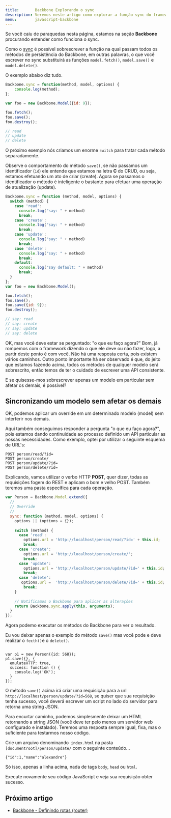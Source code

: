 ```yaml
---
title:       Backbone Explorando o sync
description: Veremos neste artigo como explorar a função sync do framework Backbone em JavaScript para realizar requisições aos servidor do tipo AJAX.
menu:        javascript-backbone
---
```


Se você caiu de paraquedas nesta página, estamos na seção __Backbone__ procurando entender como funciona o sync.

Como o [sync](http://backbonejs.org/#Sync "link-externo") é possível sobrescrever a função na qual passam todos os 
métodos de persistência do Backbone, em outras palavras, o que você escrever no sync substituirá as funções 
`model.fetch()`, `model.save()` e `model.delete()`.

O exemplo abaixo diz tudo.

```javascript
Backbone.sync = function(method, model, options) {
    console.log(method);
};

var foo = new Backbone.Model({id: 9});

foo.fetch();
foo.save();
foo.destroy();

// read
// update
// delete
```

O próximo exemplo nós criamos um enorme `switch` para tratar cada método separadamente.

Observe o comportamento do método `save()`, se não passamos um identificador (`id`) ele entende que estamos na letra 
__C__ do CRUD, ou seja, estamos efetuando um ato de criar (create). Agora se passamos o identificador o método é 
inteligente o bastante para efetuar uma operação de atualização (update).


```javascript
Backbone.sync = function (method, model, options) {
  switch (method) {
    case 'read':
      console.log("say: " + method)
      break;
    case 'create':
      console.log("say: " + method)
      break;
    case 'update':
      console.log("say: " + method)
      break;
    case 'delete':
      console.log("say: " + method)
      break;
    default:
      console.log("say default: " + method)
      break;
  }
};
var foo = new Backbone.Model();

foo.fetch();
foo.save();
foo.save({id: 9});
foo.destroy();

// say: read
// say: create
// say: update
// say: delete
```

OK, mas você deve estar se perguntado: "o que eu faço agora?" Bom, já rompemos com o framework dizendo o que ele  deve 
ou não fazer, logo, a partir deste ponto é com você. Não há uma resposta certa, pois existem vários caminhos.
Outro ponto importante há ser observado é que, do jeito que estamos fazendo acima, todos os métodos de qualquer modelo será
sobrescrito, então temos de ter o cuidado de escrever uma API consistente.

E se quisesse-mos sobrescrever apenas um modelo em particular sem afetar os demais, é possível?



Sincronizando um modelo sem afetar os demais
---

OK, podemos aplicar um override em um determinado modelo (model) sem interferir nos demais.

Aqui também conseguimos responder a pergunta "o que eu faço agora?", pois estamos dando continuidade ao processo definido
um API particular as nossas necessidades. Como exemplo, optei por utilizar o seguinte esquema de URL's:

    POST person/read/?id=
    POST person/create/
    POST person/update/?id=
    POST person/delete/?id=

Explicando, vamos utilizar o verbo HTTP __POST__, quer dizer, todas as requisições fogem do REST e aplicam o bom e velho
POST. Também teremos uma pasta específica para cada operação.

```javascript
var Person = Backbone.Model.extend({
  //
  // Override
  //
  sync: function (method, model, options) {
    options || (options = {});
    
    switch (method) {
      case 'read':
        options.url = 'http://localhost/person/read/?id=' + this.id;
        break;
      case 'create':
        options.url = 'http://localhost/person/create/';
        break;
      case 'update':
        options.url = 'http://localhost/person/update/?id=' + this.id;
        break;
      case 'delete':
       options.url =  'http://localhost/person/delete/?id=' + this.id;
        break;
    }
    
    // Notificamos o Backbone para aplicar as alterações
    return Backbone.sync.apply(this, arguments);
  }
});
```

Agora podemo executar os métodos do Backbone para ver o resultado.

Eu vou deixar apenas o exemplo do método `save()` mas você pode e deve realizar o `fecth()`e o `delete()`.

```

var p1 = new Person({id: 568});
p1.save({}, {
  emulateHTTP: true,
  success: function () {
    console.log('OK');
  }
});

```

O método `save()` acima irá criar uma requisição para a url `http://localhost/person/update/?id=568`, se quiser que sua
requisição tenha sucesso, você deverá escrever um script no lado do servidor para retorna uma string JSON.

Para encurtar caminho, podemos simplesmente deixar um HTML retornando a string JSON (você deve ter pelo menos um 
servidor web configurado e instalado). Teremos uma resposta sempre igual, fixa, mas o suficiente para testarmos nosso
código.

Crie um arquivo denominando` index.html` na pasta `[documentroot]/person/update/` com o seguinte conteúdo...

    {"id":1,"name":"alexandre"}

Só isso, apenas a linha acima, nada de tags `body`, `head` ou `html`.

Execute novamente seu código JavaScript e veja sua requisição obter sucesso.



Próximo artigo
--

- [Backbone - Definindo rotas (router)](/javascript/backbone-router/)